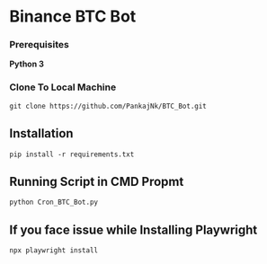 # Binance BTC Bot

### Prerequisites
**Python 3**

### Clone To Local Machine
```
git clone https://github.com/PankajNk/BTC_Bot.git
```

## Installation 
```shell
pip install -r requirements.txt
```
## Running Script in CMD Propmt
```shell
python Cron_BTC_Bot.py
```

## If you face issue while Installing Playwright
```shell
npx playwright install
```
